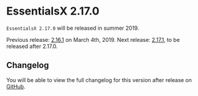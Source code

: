 # EssentialsX 2.17.0

`EssentialsX 2.17.0` will be released in summer 2019.

Previous release: [2.16.1](Changelog-2.16.1) on March 4th, 2019.
Next release: [2.17.1](Changelog-2.17.1), to be released after 2.17.0.

## Changelog

You will be able to view the full changelog for this version after release on [GitHub](https://github.com/EssentialsX/Essentials/releases/tag/2.17.0).
